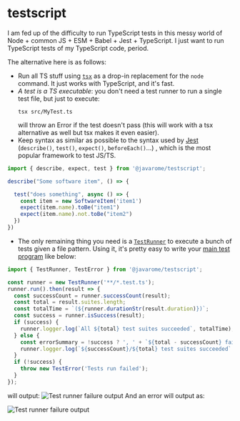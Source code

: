 # testscript

I am fed up of the difficulty to run TypeScript tests in this messy world of Node + common JS + ESM + Babel + Jest + TypeScript. I just want to run TypeScript tests of my TypeScript code, period. 

The alternative here is as follows:

- Run all TS stuff using [`tsx`](https://github.com/esbuild-kit/tsx) as a drop-in replacement for the `node` command. It just works with TypeScript, and it's fast.
- *A test is a TS executable*: you don't need a test runner to run a single test file, but just to execute:
  ```
  tsx src/MyTest.ts
  ````
  will throw an Error if the test doesn't pass (this will work with a tsx alternative as well but tsx makes it even easier).
- Keep syntax as similar as possible to the syntax used by [Jest](https://jestjs.io) (`describe()`, `test()`, `expect()`, `beforeEach()`...) , which is the most popular framework to test JS/TS.
```ts
import { describe, expect, test } from '@javarome/testscript';

describe("Some software item", () => {

  test("does something", async () => {
    const item = new SoftwareItem('item1')
    expect(item.name).toBe("item1")
    expect(item.name).not.toBe("item2")
  })
})
```
- The only remaining thing you need is a [`TestRunner`](https://github.com/Javarome/testscript/blob/main/src/TestRunner.ts) to execute a bunch of tests given a file pattern. 
  Using it, it's pretty easy to write your [main test program](https://github.com/Javarome/testscript/blob/main/src/test/testAll.ts) like below:
```ts
import { TestRunner, TestError } from '@javarome/testscript';

const runner = new TestRunner('**/*.test.ts');
runner.run().then(result => {
  const successCount = runner.successCount(result);
  const total = result.suites.length;
  const totalTime = `(${runner.durationStr(result.duration)})`;
  const success = runner.isSuccess(result);
  if (success) {
    runner.logger.log(`All ${total} test suites succeeded`, totalTime);
  } else {
    const errorSummary = !success ? ', ' + `${total - successCount} failed` : '';
    runner.logger.log(`${successCount}/${total} test suites succeeded` + errorSummary, totalTime);
  }
  if (!success) {
    throw new TestError('Tests run failed');
  }
});
````
will output:
![Test runner failure output](docs/TestRunner-success.png)
And an error will output as:

![Test runner failure output](docs/TestRunner-fail.png)
